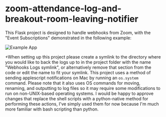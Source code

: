 # zoom-attendance-log-and-breakout-room-leaving-notifier

This Flask project is designed to handle webhooks from Zoom, with the "Event Subscriptions" demonstrated in the following example:

![Example App](example-app.gif)

+When setting up this project please create a symlink to the directory where you would like to back the logs up to in the project folder with the name "Webhooks Logs symlink", or alternatively remove that section from the code or edit the name to fit your symlink. This project uses a method of sending applescript notifications on Mac by running an `os.system` command. Please note that it also uses OS commands for moving, renaming, and outputting to log files so it may require some modifications to run on non-UNIX-based operating systems. I would be happy to approve changes that replace the shell scripts with a python-native method for performing these actions, I've simply used them for now because I'm much more familiar with bash scripting than python.
